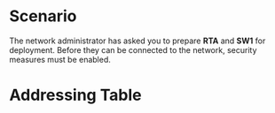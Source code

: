 # Scenario
The network administrator has asked you to prepare **RTA** and **SW1** for deployment. Before they can be connected to the network, security measures must be enabled. 

# Addressing Table
